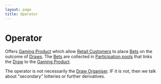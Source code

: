 ```yaml
---
layout: page
title: Operator
---
```


# Operator

Offers [Gaming Product](gaming-product) which allow [Retail Customers](retail-customer) to place [Bets](bet) on the outcome of [Draws](draw). The [Bets](bet) are collected in [Participation pools](participation-pool) that links the [Draw](draw) to the [Gaming Product](gaming-product).

The operator is not necessarily the [Draw Organiser](draw-organiser). IF it is not, then we talk about "secondary" lotteries or further derivatives.



